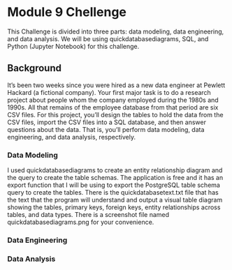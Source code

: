 # Module 9 Chellenge

This Challenge is divided into three parts: data modeling, data engineering, and data analysis. We will be using quickdatabasediagrams, SQL, and Python (Jupyter Notebook) for this challenge.

## Background
It’s been two weeks since you were hired as a new data engineer at Pewlett Hackard (a fictional company). Your first major task is to do a research project about people whom the company employed during the 1980s and 1990s. All that remains of the employee database from that period are six CSV files.
For this project, you’ll design the tables to hold the data from the CSV files, import the CSV files into a SQL database, and then answer questions about the data. That is, you’ll perform data modeling, data engineering, and data analysis, respectively.


### Data Modeling
I used quickdatabasediagrams to create an entity relationship diagram and the query to create the table schemas. The application is free and it has an export function that I will be using to export the PostgreSQL table schema query to create the tables. There is the quickdatabasetext.txt file that has the text that the program will understand and output a visual table diagram showing the tables, primary keys, foreign keys, entity relationships across tables, and data types. There is a screenshot file named quickdatabasediagrams.png for your convenience.
### Data Engineering
### Data Analysis

